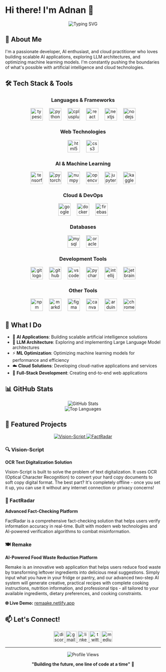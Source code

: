# Hi there! I'm Adnan 👋

<div align="center">
  <img src="https://readme-typing-svg.herokuapp.com?font=Fira+Code&pause=1000&color=00D4FF&center=true&vCenter=true&width=600&lines=Passionate+Developer+%7C+AI+Enthusiast;Cloud+Practitioner+%7C+ML+Engineer;Building+Scalable+AI+Applications;Exploring+LLM+Architectures;Optimizing+Machine+Learning+Models" alt="Typing SVG" />
</div>

## 🚀 About Me

I'm a passionate developer, AI enthusiast, and cloud practitioner who loves building scalable AI applications, exploring LLM architectures, and optimizing machine learning models. I'm constantly pushing the boundaries of what's possible with artificial intelligence and cloud technologies.

## 🛠️ Tech Stack & Tools

<div align="center">
  
### Languages & Frameworks
  <img src="https://cdn.jsdelivr.net/gh/devicons/devicon/icons/typescript/typescript-original.svg" height="40" alt="typescript logo" />
  <img width="12" />
  <img src="https://cdn.jsdelivr.net/gh/devicons/devicon/icons/python/python-original.svg" height="40" alt="python logo" />
  <img width="12" />
  <img src="https://cdn.jsdelivr.net/gh/devicons/devicon/icons/cplusplus/cplusplus-original.svg" height="40" alt="cplusplus logo" />
  <img width="12" />
  <img src="https://cdn.jsdelivr.net/gh/devicons/devicon/icons/react/react-original.svg" height="40" alt="react logo" />
  <img width="12" />
  <img src="https://cdn.jsdelivr.net/gh/devicons/devicon/icons/nextjs/nextjs-original.svg" height="40" alt="nextjs logo" />
  <img width="12" />
  <img src="https://cdn.jsdelivr.net/gh/devicons/devicon/icons/nodejs/nodejs-original.svg" height="40" alt="nodejs logo" />

### Web Technologies
  <img src="https://cdn.jsdelivr.net/gh/devicons/devicon/icons/html5/html5-original.svg" height="40" alt="html5 logo" />
  <img width="12" />
  <img src="https://cdn.jsdelivr.net/gh/devicons/devicon/icons/css3/css3-original.svg" height="40" alt="css3 logo" />

### AI & Machine Learning
  <img src="https://cdn.jsdelivr.net/gh/devicons/devicon/icons/tensorflow/tensorflow-original.svg" height="40" alt="tensorflow logo" />
  <img width="12" />
  <img src="https://cdn.jsdelivr.net/gh/devicons/devicon/icons/pytorch/pytorch-original.svg" height="40" alt="pytorch logo" />
  <img width="12" />
  <img src="https://cdn.jsdelivr.net/gh/devicons/devicon/icons/numpy/numpy-original.svg" height="40" alt="numpy logo" />
  <img width="12" />
  <img src="https://cdn.jsdelivr.net/gh/devicons/devicon/icons/opencv/opencv-original.svg" height="40" alt="opencv logo" />
  <img width="12" />
  <img src="https://cdn.jsdelivr.net/gh/devicons/devicon/icons/jupyter/jupyter-original.svg" height="40" alt="jupyter logo" />
  <img width="12" />
  <img src="https://cdn.jsdelivr.net/gh/devicons/devicon/icons/kaggle/kaggle-original.svg" height="40" alt="kaggle logo" />

### Cloud & DevOps
  <img src="https://cdn.jsdelivr.net/gh/devicons/devicon/icons/googlecloud/googlecloud-original.svg" height="40" alt="googlecloud logo" />
  <img width="12" />
  <img src="https://cdn.jsdelivr.net/gh/devicons/devicon/icons/docker/docker-original.svg" height="40" alt="docker logo" />
  <img width="12" />
  <img src="https://cdn.jsdelivr.net/gh/devicons/devicon/icons/firebase/firebase-plain.svg" height="40" alt="firebase logo" />

### Databases
  <img src="https://cdn.jsdelivr.net/gh/devicons/devicon/icons/mysql/mysql-original.svg" height="40" alt="mysql logo" />
  <img width="12" />
  <img src="https://cdn.jsdelivr.net/gh/devicons/devicon/icons/oracle/oracle-original.svg" height="40" alt="oracle logo" />

### Development Tools
  <img src="https://cdn.jsdelivr.net/gh/devicons/devicon/icons/git/git-original.svg" height="40" alt="git logo" />
  <img width="12" />
  <img src="https://cdn.jsdelivr.net/gh/devicons/devicon/icons/github/github-original.svg" height="40" alt="github logo" />
  <img width="12" />
  <img src="https://cdn.jsdelivr.net/gh/devicons/devicon/icons/vscode/vscode-original.svg" height="40" alt="vscode logo" />
  <img width="12" />
  <img src="https://cdn.jsdelivr.net/gh/devicons/devicon/icons/pycharm/pycharm-original.svg" height="40" alt="pycharm logo" />
  <img width="12" />
  <img src="https://cdn.jsdelivr.net/gh/devicons/devicon/icons/intellij/intellij-original.svg" height="40" alt="intellij logo" />
  <img width="12" />
  <img src="https://cdn.jsdelivr.net/gh/devicons/devicon/icons/jetbrains/jetbrains-original.svg" height="40" alt="jetbrains logo" />

### Other Tools
  <img src="https://cdn.jsdelivr.net/gh/devicons/devicon/icons/npm/npm-original-wordmark.svg" height="40" alt="npm logo" />
  <img width="12" />
  <img src="https://cdn.jsdelivr.net/gh/devicons/devicon/icons/markdown/markdown-original.svg" height="40" alt="markdown logo" />
  <img width="12" />
  <img src="https://cdn.jsdelivr.net/gh/devicons/devicon/icons/figma/figma-original.svg" height="40" alt="figma logo" />
  <img width="12" />
  <img src="https://cdn.jsdelivr.net/gh/devicons/devicon/icons/canva/canva-original.svg" height="40" alt="canva logo" />
  <img width="12" />
  <img src="https://cdn.jsdelivr.net/gh/devicons/devicon/icons/arduino/arduino-original.svg" height="40" alt="arduino logo" />
  <img width="12" />
  <img src="https://cdn.jsdelivr.net/gh/devicons/devicon/icons/chrome/chrome-original.svg" height="40" alt="chrome logo" />

</div>

## 🎯 What I Do

- 🤖 **AI Applications**: Building scalable artificial intelligence solutions
- 🧠 **LLM Architecture**: Exploring and implementing Large Language Model architectures
- ⚡ **ML Optimization**: Optimizing machine learning models for performance and efficiency
- ☁️ **Cloud Solutions**: Developing cloud-native applications and services
- 🔧 **Full-Stack Development**: Creating end-to-end web applications



## 📊 GitHub Stats

<div align="center">
  <img src="https://github-readme-stats.vercel.app/api?username=imadnan4&show_icons=true&theme=radical&hide_border=true&count_private=true" alt="GitHub Stats" />
</div>

<div align="center">
  <img src="https://github-readme-stats.vercel.app/api/top-langs/?username=imadnan4&layout=compact&theme=radical&hide_border=true" alt="Top Languages" />
</div>

## 🌟 Featured Projects

<div align="center">
  <a href="https://github.com/imadnan4/Vision-Script" target="_blank">
    <img src="https://github-readme-stats.vercel.app/api/pin/?username=imadnan4&repo=Vision-Script&theme=radical&hide_border=true" alt="Vision-Script" />
  </a>
  <a href="https://github.com/imadnan4/FactRadar" target="_blank">
    <img src="https://github-readme-stats.vercel.app/api/pin/?username=imadnan4&repo=FactRadar&theme=radical&hide_border=true" alt="FactRadar" />
  </a>
</div>

### 🔍 Vision-Script
**OCR Text Digitalization Solution**

Vision-Script is built to solve the problem of text digitalization. It uses OCR (Optical Character Recognition) to convert your hard copy documents to soft copy digital format. The best part? It's completely offline - once you set it up, you can use it without any internet connection or privacy concerns!

### 📡 FactRadar
**Advanced Fact-Checking Platform**

FactRadar is a comprehensive fact-checking solution that helps users verify information accuracy in real-time. Built with modern web technologies and AI-powered verification algorithms to combat misinformation.

### 🍽️ Remake
**AI-Powered Food Waste Reduction Platform**

Remake is an innovative web application that helps users reduce food waste by transforming leftover ingredients into delicious meal suggestions. Simply input what you have in your fridge or pantry, and our advanced two-step AI system will generate creative, practical recipes with complete cooking instructions, nutrition information, and professional tips - all tailored to your available ingredients, dietary preferences, and cooking constraints.


**🌐 Live Demo:** [remaake.netlify.app](https://remaake.netlify.app)

## 📫 Let's Connect!

<div align="center">
  <a href="https://discord.com/im_adnan/" target="_blank">
    <img src="https://img.shields.io/static/v1?message=Discord&logo=discord&label=&color=7289DA&logoColor=white&labelColor=&style=for-the-badge" height="35" alt="discord logo" />
  </a>
  <a href="mailto:priadn544@gmail.com" target="_blank">
    <img src="https://img.shields.io/static/v1?message=Gmail&logo=gmail&label=&color=D14836&logoColor=white&labelColor=&style=for-the-badge" height="35" alt="gmail logo" />
  </a>
  <a href="https://www.linkedin.com/in/adnan-ahmad-651b99222/" target="_blank">
    <img src="https://img.shields.io/static/v1?message=LinkedIn&logo=linkedin&label=&color=0077B5&logoColor=white&labelColor=&style=for-the-badge" height="35" alt="linkedin logo" />
  </a>
  <a href="https://x.com/adnankhaan_ai" target="_blank">
    <img src="https://img.shields.io/static/v1?message=Twitter&logo=twitter&label=&color=1DA1F2&logoColor=white&labelColor=&style=for-the-badge" height="35" alt="twitter logo" />
  </a>
  <a href="https://medium.com/@adnanahmadkhan_30828" target="_blank">
    <img src="https://img.shields.io/static/v1?message=Medium&logo=medium&label=&color=12100E&logoColor=white&labelColor=&style=for-the-badge" height="35" alt="medium logo" />
  </a>
</div>

---

<div align="center">
  <img src="https://komarev.com/ghpvc/?username=imadnan4&label=Profile%20views&color=0e75b6&style=flat" alt="Profile Views" />
</div>

<div align="center">
  
  **"Building the future, one line of code at a time"** 🚀
  
</div>
